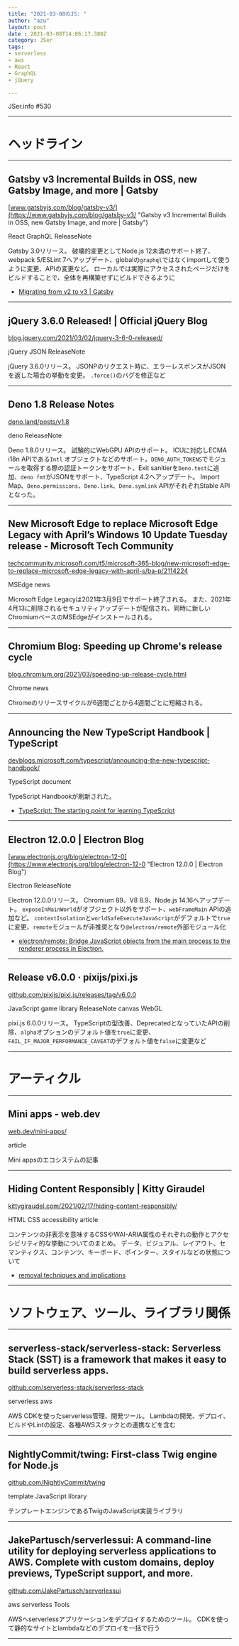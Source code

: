 ```yaml
---
title: "2021-03-08のJS: "
author: "azu"
layout: post
date : 2021-03-08T14:06:17.380Z
category: JSer
tags:
- serverless
- aws
- React
- GraphQL
- jQuery

---
```


JSer.info #530

----

<h1 class="site-genre">ヘッドライン</h1>

----

## Gatsby v3 Incremental Builds in OSS, new Gatsby Image, and more | Gatsby
[www.gatsbyjs.com/blog/gatsby-v3/](https://www.gatsbyjs.com/blog/gatsby-v3/ "Gatsby v3 Incremental Builds in OSS, new Gatsby Image, and more | Gatsby")
<p class="jser-tags jser-tag-icon"><span class="jser-tag">React</span> <span class="jser-tag">GraphQL</span> <span class="jser-tag">ReleaseNote</span></p>

Gatsby 3.0リリース。
破壊的変更としてNode.js 12未満のサポート終了、webpack 5/ESLint 7へアップデート、globalの`graphql`ではなくimportして使うように変更、APIの変更など。
ローカルでは実際にアクセスされたページだけをビルドすることで、全体を再構築せずにビルドできるように

- [Migrating from v2 to v3 | Gatsby](https://www.gatsbyjs.com/docs/reference/release-notes/migrating-from-v2-to-v3/ "Migrating from v2 to v3 | Gatsby")

----

## jQuery 3.6.0 Released! | Official jQuery Blog
[blog.jquery.com/2021/03/02/jquery-3-6-0-released/](https://blog.jquery.com/2021/03/02/jquery-3-6-0-released/ "jQuery 3.6.0 Released! | Official jQuery Blog")
<p class="jser-tags jser-tag-icon"><span class="jser-tag">jQuery</span> <span class="jser-tag">JSON</span> <span class="jser-tag">ReleaseNote</span></p>

jQuery 3.6.0リリース。
JSONPのリクエスト時に、エラーレスポンスがJSONを返した場合の挙動を変更。
`.force()`のバグを修正など


----

## Deno 1.8 Release Notes
[deno.land/posts/v1.8](https://deno.land/posts/v1.8 "Deno 1.8 Release Notes")
<p class="jser-tags jser-tag-icon"><span class="jser-tag">deno</span> <span class="jser-tag">ReleaseNote</span></p>

Deno 1.8.0リリース。
試験的にWebGPU APIのサポート。
ICUに対応しECMA i18n APIである`Intl` オブジェクトなどのサポート。`DENO_AUTH_TOKENS`でモジュールを取得する際の認証トークンをサポート、Exit sanitierを`Deno.test`に追加、`deno fmt`がJSONをサポート、TypeScript 4.2へアップデート。
Import Map、`Deno.permissions`、`Deno.link`、`Deno.symlink` APIがそれぞれStable APIとなった。


----

## New Microsoft Edge to replace Microsoft Edge Legacy with April’s Windows 10 Update Tuesday release - Microsoft Tech Community
[techcommunity.microsoft.com/t5/microsoft-365-blog/new-microsoft-edge-to-replace-microsoft-edge-legacy-with-april-s/ba-p/2114224](https://techcommunity.microsoft.com/t5/microsoft-365-blog/new-microsoft-edge-to-replace-microsoft-edge-legacy-with-april-s/ba-p/2114224 "New Microsoft Edge to replace Microsoft Edge Legacy with April’s Windows 10 Update Tuesday release - Microsoft Tech Community")
<p class="jser-tags jser-tag-icon"><span class="jser-tag">MSEdge</span> <span class="jser-tag">news</span></p>

Microsoft Edge Legacyは2021年3月9日でサポート終了される。
また、2021年4月13に削除されるセキュリティアップデートが配信され、同時に新しいChromiumベースのMSEdgeがインストールされる。


----

## Chromium Blog: Speeding up Chrome&#039;s release cycle
[blog.chromium.org/2021/03/speeding-up-release-cycle.html](https://blog.chromium.org/2021/03/speeding-up-release-cycle.html "Chromium Blog: Speeding up Chrome&#039;s release cycle")
<p class="jser-tags jser-tag-icon"><span class="jser-tag">Chrome</span> <span class="jser-tag">news</span></p>

Chromeのリリースサイクルが6週間ごとから4週間ごとに短縮される。


----

## Announcing the New TypeScript Handbook | TypeScript
[devblogs.microsoft.com/typescript/announcing-the-new-typescript-handbook/](https://devblogs.microsoft.com/typescript/announcing-the-new-typescript-handbook/ "Announcing the New TypeScript Handbook | TypeScript")
<p class="jser-tags jser-tag-icon"><span class="jser-tag">TypeScript</span> <span class="jser-tag">document</span></p>

TypeScript Handbookが刷新された。

- [TypeScript: The starting point for learning TypeScript](https://www.typescriptlang.org/docs/ "TypeScript: The starting point for learning TypeScript")

----

## Electron 12.0.0 | Electron Blog
[www.electronjs.org/blog/electron-12-0](https://www.electronjs.org/blog/electron-12-0 "Electron 12.0.0 | Electron Blog")
<p class="jser-tags jser-tag-icon"><span class="jser-tag">Electron</span> <span class="jser-tag">ReleaseNote</span></p>

Electron 12.0.0リリース。
Chromium 89、V8 8.9、Node.js 14.16へアップデート。
`exposeInMainWorld`がオブジェクト以外をサポート、`webFrameMain` APIの追加など。
`contextIsolation`と`worldSafeExecuteJavaScript`がデフォルトで`true`に変更、`remote`モジュールが非推奨となり`@electron/remote`外部モジュール化

- [electron/remote: Bridge JavaScript objects from the main process to the renderer process in Electron.](https://github.com/electron/remote "electron/remote: Bridge JavaScript objects from the main process to the renderer process in Electron.")

----

## Release v6.0.0 · pixijs/pixi.js
[github.com/pixijs/pixi.js/releases/tag/v6.0.0](https://github.com/pixijs/pixi.js/releases/tag/v6.0.0 "Release v6.0.0 · pixijs/pixi.js")
<p class="jser-tags jser-tag-icon"><span class="jser-tag">JavaScript</span> <span class="jser-tag">game</span> <span class="jser-tag">library</span> <span class="jser-tag">ReleaseNote</span> <span class="jser-tag">canvas</span> <span class="jser-tag">WebGL</span></p>

pixi.js 6.0.0リリース。
TypeScriptの型改善、DeprecatedとなっていたAPIの削除、`alpha`オプションのデフォルト値を`true`に変更、`FAIL_IF_MAJOR_PERFORMANCE_CAVEAT`のデフォルト値を`false`に変更など


----
<h1 class="site-genre">アーティクル</h1>

----

## Mini apps - web.dev
[web.dev/mini-apps/](https://web.dev/mini-apps/ "Mini apps - web.dev")
<p class="jser-tags jser-tag-icon"><span class="jser-tag">article</span></p>

Mini appsのエコシステムの記事


----

## Hiding Content Responsibly | Kitty Giraudel
[kittygiraudel.com/2021/02/17/hiding-content-responsibly/](https://kittygiraudel.com/2021/02/17/hiding-content-responsibly/ "Hiding Content Responsibly | Kitty Giraudel")
<p class="jser-tags jser-tag-icon"><span class="jser-tag">HTML</span> <span class="jser-tag">CSS</span> <span class="jser-tag">accessibility</span> <span class="jser-tag">article</span></p>

コンテンツの非表示を意味するCSSやWAI-ARIA属性のそれぞれの動作とアクセシビリティ的な挙動についてのまとめ。
データ、ビジュアル、レイアウト、セマンティクス、コンテンツ、キーボード、ポインター、スタイルなどの状態について

- [removal techniques and implications](https://codepen.io/vincent-valentin/full/JjGmxzV "removal techniques and implications")

----
<h1 class="site-genre">ソフトウェア、ツール、ライブラリ関係</h1>

----

## serverless-stack/serverless-stack: Serverless Stack (SST) is a framework that makes it easy to build serverless apps.
[github.com/serverless-stack/serverless-stack](https://github.com/serverless-stack/serverless-stack "serverless-stack/serverless-stack: Serverless Stack (SST) is a framework that makes it easy to build serverless apps.")
<p class="jser-tags jser-tag-icon"><span class="jser-tag">serverless</span> <span class="jser-tag">aws</span></p>

AWS CDKを使ったserverless管理、開発ツール。
Lambdaの開発、デプロイ、ビルドやLintの設定、各種AWSスタックとの連携などを含む


----

## NightlyCommit/twing: First-class Twig engine for Node.js
[github.com/NightlyCommit/twing](https://github.com/NightlyCommit/twing "NightlyCommit/twing: First-class Twig engine for Node.js")
<p class="jser-tags jser-tag-icon"><span class="jser-tag">template</span> <span class="jser-tag">JavaScript</span> <span class="jser-tag">library</span></p>

テンプレートエンジンであるTwigのJavaScript実装ライブラリ


----

## JakePartusch/serverlessui: A command-line utility for deploying serverless applications to AWS. Complete with custom domains, deploy previews, TypeScript support, and more.
[github.com/JakePartusch/serverlessui](https://github.com/JakePartusch/serverlessui "JakePartusch/serverlessui: A command-line utility for deploying serverless applications to AWS. Complete with custom domains, deploy previews, TypeScript support, and more.")
<p class="jser-tags jser-tag-icon"><span class="jser-tag">aws</span> <span class="jser-tag">serverless</span> <span class="jser-tag">Tools</span></p>

AWSへserverlessアプリケーションをデプロイするためのツール。
CDKを使って静的なサイトとlambdaなどのデプロイを一括で行う


----
